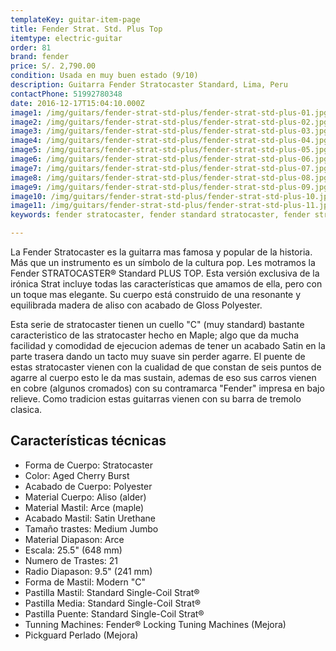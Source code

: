 ```yaml
---
templateKey: guitar-item-page
title: Fender Strat. Std. Plus Top
itemtype: electric-guitar
order: 81
brand: fender
price: S/. 2,790.00
condition: Usada en muy buen estado (9/10)
description: Guitarra Fender Stratocaster Standard, Lima, Peru
contactPhone: 51992780348
date: 2016-12-17T15:04:10.000Z
image1: /img/guitars/fender-strat-std-plus/fender-strat-std-plus-01.jpg
image2: /img/guitars/fender-strat-std-plus/fender-strat-std-plus-02.jpg
image3: /img/guitars/fender-strat-std-plus/fender-strat-std-plus-03.jpg
image4: /img/guitars/fender-strat-std-plus/fender-strat-std-plus-04.jpg
image5: /img/guitars/fender-strat-std-plus/fender-strat-std-plus-05.jpg
image6: /img/guitars/fender-strat-std-plus/fender-strat-std-plus-06.jpg
image7: /img/guitars/fender-strat-std-plus/fender-strat-std-plus-07.jpg
image8: /img/guitars/fender-strat-std-plus/fender-strat-std-plus-08.jpg
image9: /img/guitars/fender-strat-std-plus/fender-strat-std-plus-09.jpg
image10: /img/guitars/fender-strat-std-plus/fender-strat-std-plus-10.jpg
image11: /img/guitars/fender-strat-std-plus/fender-strat-std-plus-11.jpg
keywords: fender stratocaster, fender standard stratocaster, fender stratocaster

---
```

La Fender Stratocaster es la guitarra mas famosa y popular de la historia. Más que un instrumento es un símbolo de la cultura pop. Les motramos la Fender STRATOCASTER® Standard PLUS TOP. Esta versión exclusiva de la irónica Strat incluye todas las características que amamos de ella, pero con un toque mas elegante. Su cuerpo está construido de una resonante y equilibrada madera de aliso con acabado de Gloss Polyester.

Esta serie de stratocaster tienen un cuello "C" (muy standard) bastante caracteristico de las stratocaster hecho en Maple; algo que da mucha facilidad y comodidad de ejecucion ademas de tener un acabado Satin en la parte trasera dando un tacto muy suave sin perder agarre. El puente de estas stratocaster vienen con la cualidad de que constan de seis puntos de agarre al cuerpo esto le da mas sustain, ademas de eso sus carros vienen en cobre (algunos cromados) con su contramarca "Fender" impresa en bajo relieve. Como tradicion estas guitarras vienen con su barra de tremolo clasica.

## Características técnicas

* Forma de Cuerpo: Stratocaster
* Color: Aged Cherry Burst
* Acabado de Cuerpo: Polyester
* Material Cuerpo: Aliso (alder)
* Material Mastil: Arce (maple)
* Acabado Mastil: Satin Urethane
* Tamaño trastes: Medium Jumbo
* Material Diapason: Arce
* Escala: 25.5" (648 mm)
* Numero de Trastes: 21
* Radio Diapason: 9.5" (241 mm)
* Forma de Mastil: Modern "C"
* Pastilla Mastil: Standard Single-Coil Strat®
* Pastilla Media: Standard Single-Coil Strat®
* Pastilla Puente: Standard Single-Coil Strat®
* Tunning Machines: Fender® Locking Tuning Machines (Mejora)
* Pickguard Perlado (Mejora)